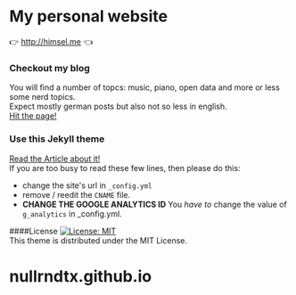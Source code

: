 # My personal website
:point_right: http://himsel.me :point_left:

### Checkout my blog
You will find a number of topcs: music, piano, open data and more or less some nerd topics.  
Expect mostly german posts but also not so less in english.  
[Hit the page!](http://himsel.me)

### Use this Jekyll theme
[Read the Article about it!](http://himsel.me/2016/09/19/use-my-jekyll-theme.html)  
If you are too busy to read these few lines, then please do this:  
- change the site's url in `_config.yml`  
- remove / reedit the `CNAME` file.  
- **CHANGE THE GOOGLE ANALYTICS ID**
You *have to* change the value of `g_analytics` in _config.yml.

####License
[![License: MIT](https://img.shields.io/badge/License-MIT-yellow.svg)](https://opensource.org/licenses/MIT)  
This theme is distributed under the MIT License.
# nullrndtx.github.io
